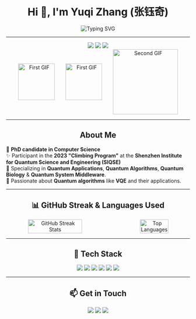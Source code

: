 <h1 align="center">Hi 👋, I'm Yuqi Zhang (张钰奇)</h1>

<p align="center">
  <img src="https://readme-typing-svg.herokuapp.com?font=Fira+Code&size=24&duration=3000&pause=1000&color=0F80EC&center=true&vCenter=true&width=600&lines=Always+Ready;Full+of+Energy;Everlasting+Vitality;Journeying+Towards+the+Stars;Quantum+Computing" alt="Typing SVG">
</p>

---

<div align="center">
  <img src="https://img.shields.io/badge/Quantum_Computing-%2312100E.svg?style=for-the-badge&logo=qiskit&logoColor=white" />
  <img src="https://img.shields.io/badge/Quantum_System-%23734F96.svg?style=for-the-badge&logo=protein-data-bank&logoColor=white" />
  <img src="https://img.shields.io/badge/Quantum_Biology-%23E4405F.svg?style=for-the-badge&logo=biotech&logoColor=white" />
</div>

<div align="center" style="display: flex; justify-content: center; align-items: center;">
  <img src="https://i.giphy.com/media/v1.Y2lkPTc5MGI3NjExbWw4dm02MGN4eWh1NmZodHY1cmUwNjRtMzdhNnhhdGN1aXo2ZmxtYiZlcD12MV9pbnRlcm5hbF9naWZfYnlfaWQmY3Q9Zw/du3J3cXyzhj75IOgvA/giphy.gif" width="100" alt="First GIF" ;" />
  <img src="https://i.giphy.com/media/v1.Y2lkPTc5MGI3NjExcHBsOWpqaDM4eW5ieXk5amRsdXd4N3Rwb3BlbWQzbWk1c3FrajQ2ciZlcD12MV9pbnRlcm5hbF9naWZfYnlfaWQmY3Q9Zw/KAq5w47R9rmTuvWOWa/giphy.gif" width="100" alt="First GIF" style="margin-left: 30px;" />
  <img src="https://i.giphy.com/media/v1.Y2lkPTc5MGI3NjExOXF1NWd4emo5aGtpMTk4NHBkMW1mZ3Z1ZnY5ZThnZTJwMXQ5Z2ZxbSZlcD12MV9pbnRlcm5hbF9naWZfYnlfaWQmY3Q9Zw/h0Cq1ClzO3UpupFPjP/giphy.gif" width="178" alt="Second GIF" style="margin-left: 30px;" />
</div>



---

<h2 align="center">About Me</h2>

🌟 **PhD candidate in Computer Science**  
✨ Participant in the **2023 "Climbing Program"** at the **Shenzhen Institute for Quantum Science and Engineering (SIQSE)**    
🔬 Specializing in **Quantum Applications**, **Quantum Algorithms**, **Quantum Biology** & **Quantum System Middleware**.  
🌱 Passionate about **Quantum algorithms** like **VQE** and their applications.  

---

<h2 align="center">📊 GitHub Streak & Languages Used</h2>

<div align="center" style="display: flex; justify-content: center; align-items: center;">
  <img src="https://github-readme-streak-stats.herokuapp.com/?user=qiqi-xingyi&theme=radical" alt="GitHub Streak Stats" style="width: 55%;" />
  <img src="https://github-readme-stats.vercel.app/api/top-langs/?username=qiqi-xingyi&layout=compact&theme=radical" alt="Top Languages" style="width: 40%; margin-left: 40px;" />
</div>


---

<h2 align="center">🔧 Tech Stack</h2>

<div align="center">
  <img src="https://img.shields.io/badge/-Python-3776AB?style=for-the-badge&logo=python&logoColor=white">
  <img src="https://img.shields.io/badge/-C++-00599C?style=for-the-badge&logo=cplusplus&logoColor=white">
  <img src="https://img.shields.io/badge/-Qiskit-6929C4?style=for-the-badge&logo=ibm&logoColor=white">
  <img src="https://img.shields.io/badge/-Anaconda-44A833?style=for-the-badge&logo=anaconda&logoColor=white">
  <img src="https://img.shields.io/badge/-Jupyter-F37626?style=for-the-badge&logo=jupyter&logoColor=white">
  <img src="https://img.shields.io/badge/-Ubuntu-E95420?style=for-the-badge&logo=ubuntu&logoColor=white">
</div>

---

<h2 align="center">📫 Get in Touch</h2>

<p align="center">
  <a href="https://www.linkedin.com/in/your-link"><img src="https://img.shields.io/badge/LinkedIn-%230A66C2.svg?style=for-the-badge&logo=linkedin&logoColor=white"></a>
  <a href="mailto:yzhan135@kent.edu"><img src="https://img.shields.io/badge/Email-D14836?style=for-the-badge&logo=gmail&logoColor=white"></a>
  <a href="http://your-website.com"><img src="https://img.shields.io/badge/Website-%23000000.svg?style=for-the-badge&logo=About.me&logoColor=white"></a>
</p>
